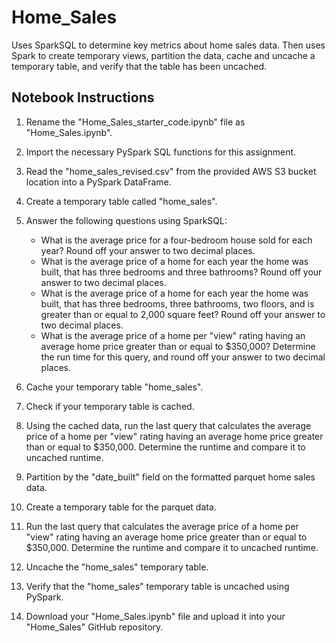 # Home_Sales
Uses SparkSQL to determine key metrics about home sales data. Then uses Spark to create temporary views, partition the data, cache and uncache a temporary table, and verify that the table has been uncached.

## Notebook Instructions
1. Rename the "Home_Sales_starter_code.ipynb" file as "Home_Sales.ipynb".

2. Import the necessary PySpark SQL functions for this assignment.

3. Read the "home_sales_revised.csv" from the provided AWS S3 bucket location into a PySpark DataFrame.

4. Create a temporary table called "home_sales".

5. Answer the following questions using SparkSQL:
    - What is the average price for a four-bedroom house sold for each year? Round off your answer to two decimal places.
    - What is the average price of a home for each year the home was built, that has three bedrooms and three bathrooms? Round off your answer to two decimal places.
    - What is the average price of a home for each year the home was built, that has three bedrooms, three bathrooms, two floors, and is greater than or equal to 2,000 square feet? Round off your answer to two decimal places.
    - What is the average price of a home per "view" rating having an average home price greater than or equal to $350,000? Determine the run time for this query, and round off your answer to two decimal places.

6. Cache your temporary table "home_sales".

7. Check if your temporary table is cached.

8. Using the cached data, run the last query that calculates the average price of a home per "view" rating having an average home price greater than or equal to $350,000. Determine the runtime and compare it to uncached runtime.

9. Partition by the "date_built" field on the formatted parquet home sales data.

10. Create a temporary table for the parquet data.

11. Run the last query that calculates the average price of a home per "view" rating having an average home price greater than or equal to $350,000. Determine the runtime and compare it to uncached runtime.

12. Uncache the "home_sales" temporary table.

13. Verify that the "home_sales" temporary table is uncached using PySpark.

14. Download your "Home_Sales.ipynb" file and upload it into your "Home_Sales" GitHub repository.
